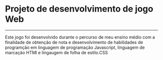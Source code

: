 <h1>Projeto de desenvolvimento de jogo Web</h1>
<hr>
<p>Este jogo foi desenvolvido durante o percurso de meu ensino médio 
  com a finalidade de obtenção de nota e desenvolvimento de habilidades de programção em linguagem de 
  programação Javascript, linguagem de marcação HTMl e lingaugem de folha de estilo.CSS</p>
